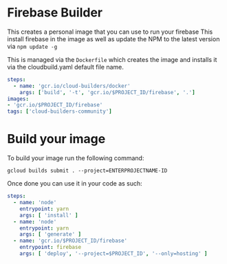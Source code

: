 # Firebase Builder

This creates a personal image that you can use to run your firebase
This install firebase in the image as well as update the NPM to the latest version via `npm update -g`

This is managed via the `Dockerfile` which creates the image and installs it via the cloudbuild.yaml default file name.

```yaml
steps:
  - name: 'gcr.io/cloud-builders/docker'
    args: ['build', '-t', 'gcr.io/$PROJECT_ID/firebase', '.']
images:
- 'gcr.io/$PROJECT_ID/firebase'
tags: ['cloud-builders-community']
```


# Build your image

To build your image run the following command:

```shell
gcloud builds submit . --project=ENTERPROJECTNAME-ID
```

Once done you can use it in your code as such:

```yaml
steps:
  - name: 'node'
    entrypoint: yarn
    args: [ 'install' ]
  - name: 'node'
    entrypoint: yarn
    args: [ 'generate' ]
  - name: 'gcr.io/$PROJECT_ID/firebase'
    entrypoint: firebase
    args: [ 'deploy', '--project=$PROJECT_ID', '--only=hosting' ]

```
